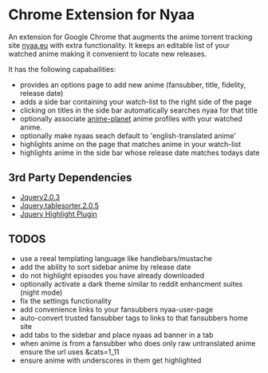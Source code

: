 # Chrome Extension for Nyaa

An extension for Google Chrome that augments the anime torrent tracking site [nyaa.eu](http://nyaa.eu) with extra functionality. It keeps an editable list of your watched anime making it convenient to locate new releases. 

It has the following capabailities:

- provides an options page to add new anime (fansubber, title, fidelity, release date)
- adds a side bar containing your watch-list to the right side of the page
- clicking on titles in the side bar automatically searches nyaa for that title 
- optionally associate [anime-planet](http://www.anime-planet.com/) anime profiles with your watched anime.
- optionally make nyaas seach default to 'english-translated anime' 
- highlights anime on the page that matches anime in your watch-list
- highlights anime in the side bar whose release date matches todays date

## 3rd Party Dependencies
- [Jquery2.0.3](http://jquery.com/)
- [Jquery.tablesorter.2.0.5](http://tablesorter.com/docs/)
- [Jquery Highlight Plugin](http://bartaz.github.com/sandbox.js/jquery.highlight.html)


## TODOS
- use a reeal templating language like handlebars/mustache
- add the ability to sort sidebar anime by release date
- do not highlight episodes you have already downloaded
- optionally activate a dark theme similar to reddit enhancment suites (night mode)
- fix the settings functionality
- add convenience links to your fansubbers nyaa-user-page
- auto-convert trusted fansubber tags to links to that fansubbers home site 
- add tabs to the sidebar and place nyaas ad banner in a tab
- when anime is from a fansubber who does only raw untranslated anime ensure the url uses &cats=1_11
- ensure anime with underscores in them get highlighted
